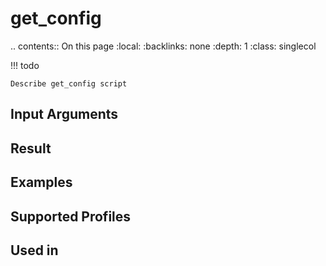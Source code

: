 

# get_config

.. contents:: On this page
    :local:
    :backlinks: none
    :depth: 1
    :class: singlecol

<!-- prettier-ignore -->
!!! todo

    Describe get_config script

Input Arguments
---------------

Result
------

Examples
--------

Supported Profiles
------------------

Used in
-------
